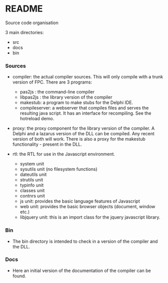 # README #

Source code organisation

3 main directories:

* src 
* docs
* bin

### Sources

* compiler: the actual compiler sources. 
  This will only compile with a trunk version of FPC. 
  There are 3 programs:
  - pas2js : the command-line compiler
  - libpas2js : the library version of the compiler
  - makestub: a program to make stubs for the Delphi IDE.
  - compileserver: a webserver that compiles files and serves the resulting
     java script. It has an interface for recompiling. See the hotreload demo.

* proxy: the proxy component for the library version of the compiler.
  A Delphi and a lazarus version of the DLL can be compiled. Any recent
  version of both will work. 
  There is also a proxy for the makestub functionality - present in the DLL.

* rtl: the RTL for use in the Javascript environment.
  * system unit
  * sysutils unit (no filesystem functions)
  * dateutils unit
  * strutils unit
  * typinfo unit
  * classes unit
  * contnrs unit
  * js unit: provides the basic language features of Javascript
  * web unit: provides the basic browser objects (document, window etc.)
  * libjquery unit: this is an import class for the jquery javascript library.

### Bin

* The bin directory is intended to check in a version of the compiler and
  the DLL.

### Docs

* Here an initial version of the documentation of the compiler can be found.
